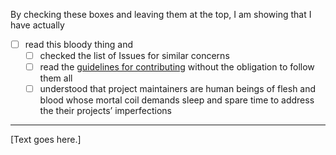 By checking these boxes and leaving them at the top, I am showing that I have actually

- [ ] read this bloody thing and
     - [ ] checked the list of Issues for similar concerns
     - [ ] read the [guidelines for contributing][] without the obligation to follow them all
     - [ ] understood that project maintainers are human beings of flesh and blood whose mortal coil demands sleep and spare time to address the their projects’ imperfections

* * * *

[Text goes here.]


[guidelines for contributing]: https://github.com/ndarville/style/blob/master/CONTRIBUTING.md
